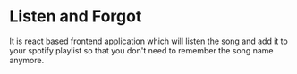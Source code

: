 # Listen and Forgot
It is react based frontend application which will listen the song and add it to your spotify playlist so that you don't need to remember the song name anymore. 
